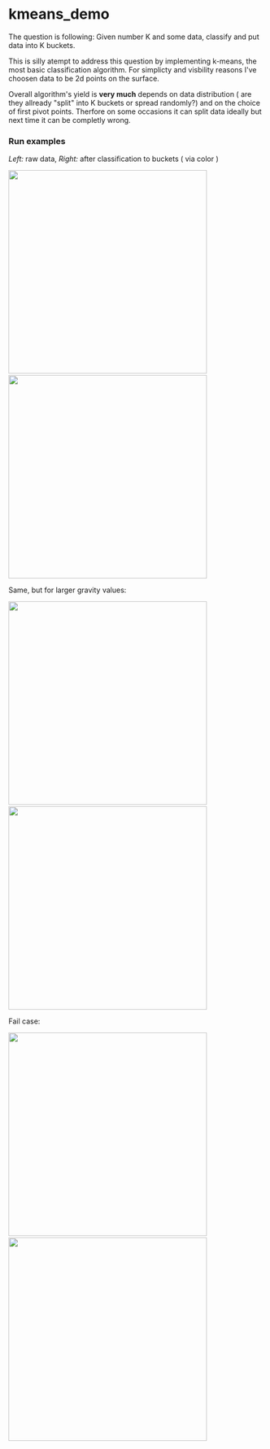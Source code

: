 # kmeans_demo
The question is following: Given number K and some data, classify and put data into K buckets.

This is silly atempt to address this question by implementing k-means, the most basic classification algorithm. For simplicty and visbility reasons I've choosen data to be 2d points on the surface.

Overall algorithm's yield is **very much** depends on data distribution ( are they allready "split" into K buckets or spread randomly?) and on the choice of first pivot points. Therfore on some occasions it can split data ideally but next time it can be completly wrong.


### Run examples

*Left:* raw data, *Right:* after classification to buckets ( via color )

<img src="https://i.ibb.co/WtHJXg6/kmeans3.png" width="390" height="400">&nbsp;&nbsp;&nbsp;&nbsp;&nbsp;&nbsp;&nbsp;&nbsp;&nbsp;&nbsp;<img src="https://i.ibb.co/4777pTb/kmeans4.png" width="390" height="400">


Same, but for larger gravity values: 

<img src="https://i.ibb.co/QdN6s8s/kmeans-1.png" width="390" height="400">&nbsp;&nbsp;&nbsp;&nbsp;&nbsp;&nbsp;&nbsp;&nbsp;&nbsp;&nbsp; <img src="https://i.ibb.co/jrXx4YX/kmeans2.png" width="390" height="400">

Fail case: 

<img src="https://i.ibb.co/wd3WdYL/kmeans5.png" width="390" height="400">&nbsp;&nbsp;&nbsp;&nbsp;&nbsp;&nbsp;&nbsp;&nbsp;&nbsp;&nbsp; <img src="https://i.ibb.co/ssfwrW6/kmeans6.png" width="390" height="400">



